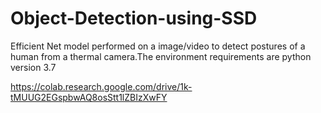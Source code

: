 # Object-Detection-using-SSD
Efficient Net model performed on a image/video to detect postures of a human from a thermal camera.The environment requirements are python version 3.7

https://colab.research.google.com/drive/1k-tMUUG2EGspbwAQ8osStt1lZBIzXwFY
